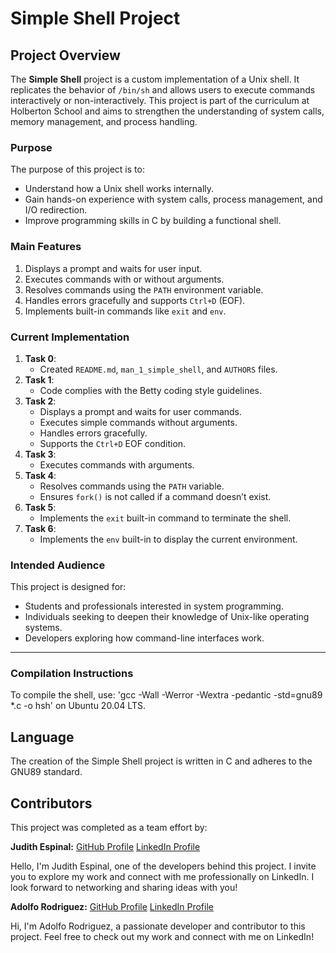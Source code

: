# Simple Shell Project

## Project Overview
The **Simple Shell** project is a custom implementation of a Unix shell. It replicates the behavior of `/bin/sh` and allows users to execute commands interactively or non-interactively. This project is part of the curriculum at Holberton School and aims to strengthen the understanding of system calls, memory management, and process handling.

### Purpose
The purpose of this project is to:
- Understand how a Unix shell works internally.
- Gain hands-on experience with system calls, process management, and I/O redirection.
- Improve programming skills in C by building a functional shell.

### Main Features
1. Displays a prompt and waits for user input.
2. Executes commands with or without arguments.
3. Resolves commands using the `PATH` environment variable.
4. Handles errors gracefully and supports `Ctrl+D` (EOF).
5. Implements built-in commands like `exit` and `env`.

### Current Implementation
1. **Task 0**:
   - Created `README.md`, `man_1_simple_shell`, and `AUTHORS` files.
2. **Task 1**:
   - Code complies with the Betty coding style guidelines.
3. **Task 2**:
   - Displays a prompt and waits for user commands.
   - Executes simple commands without arguments.
   - Handles errors gracefully.
   - Supports the `Ctrl+D` EOF condition.
4. **Task 3**:
   - Executes commands with arguments.
5. **Task 4**:
   - Resolves commands using the `PATH` variable.
   - Ensures `fork()` is not called if a command doesn’t exist.
6. **Task 5**:
   - Implements the `exit` built-in command to terminate the shell.
7. **Task 6**:
   - Implements the `env` built-in to display the current environment.

### Intended Audience
This project is designed for:
- Students and professionals interested in system programming.
- Individuals seeking to deepen their knowledge of Unix-like operating systems.
- Developers exploring how command-line interfaces work.


---


### Compilation Instructions
To compile the shell, use:
'gcc -Wall -Werror -Wextra -pedantic -std=gnu89 *.c -o hsh' on Ubuntu 20.04 LTS.

## Language
The creation of the Simple Shell project is written in C and adheres to the GNU89 standard.

## Contributors
This project was completed as a team effort by:

**Judith Espinal:** [GitHub Profile](https://github.com/judiihh)
[LinkedIn Profile](https://www.linkedin.com/in/judithespinal12)

Hello, I'm Judith Espinal, one of the developers behind this project. I invite you to explore my work and connect with me professionally on LinkedIn. I look forward to networking and sharing ideas with you!

**Adolfo Rodriguez:** [GitHub Profile](https://github.com/Adolfo2231)
[LinkedIn Profile](https://www.linkedin.com/in/adolfo-rodr%C3%ADguez-06393b339/)

Hi, I'm Adolfo Rodriguez, a passionate developer and contributor to this project. Feel free to check out my work and connect with me on LinkedIn!

